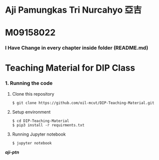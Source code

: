 
# Aji Pamungkas Tri Nurcahyo 亞吉
# M09158022
### I Have Change in every chapter inside folder (README.md)
# Teaching Material for DIP Class

### 1. Running the code

1. Clone this repository

   ```
   $ git clone https://github.com/oil-mcut/DIP-Teaching-Material.git
   ```

2. Setup environment

   ```
   $ cd DIP-Teaching-Material
   $ pip3 install -r requirments.txt
   ```

3. Running Jupyter notebook

   ```
   $ jupyter notebook
   ```



***aji-ptn***

